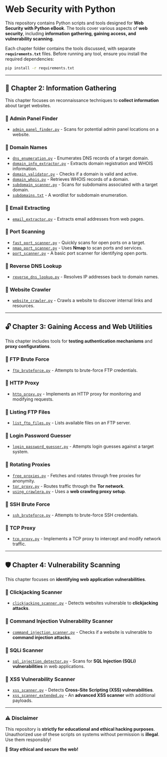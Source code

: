 
# **Web Security with Python**  

This repository contains Python scripts and tools designed for **Web Security with Python eBook**. The tools cover various aspects of **web security**, including **information gathering, gaining access, and vulnerability scanning**.  

Each chapter folder contains the tools discussed, with separate **`requirements.txt`** files. Before running any tool, ensure you install the required dependencies:  

```sh
pip install -r requirements.txt
```  

---

## 📌 **Chapter 2: Information Gathering**  

This chapter focuses on reconnaissance techniques to **collect information** about target websites.  

### 🔹 **Admin Panel Finder**  

- [`admin_panel_finder.py`](Chapter-2/Admin-Panel-Finder/admin_panel_finder.py) - Scans for potential admin panel locations on a website.  

### 🔹 **Domain Names**  
- [`dns_enumeration.py`](Chapter-2/Domain-names/dns_enumeration.py) - Enumerates DNS records of a target domain.  
- [`domain_info_extractor.py`](Chapter-2/Domain-names/domain_info_extractor.py) - Extracts domain registration and WHOIS information.  
- [`domain_validator.py`](Chapter-2/Domain-names/domain_validator.py) - Checks if a domain is valid and active.  
- [`domain_whois.py`](Chapter-2/Domain-names/domain_whois.py) - Retrieves WHOIS records of a domain.  
- [`subdomain_scanner.py`](Chapter-2/Domain-names/subdomain_scanner.py) - Scans for subdomains associated with a target domain.  
- [`subdomains.txt`](Chapter-2/Domain-names/subdomains.txt) - A wordlist for subdomain enumeration.  

### 🔹 **Email Extracting**  
- [`email_extractor.py`](Chapter-2/Email-extracting/email_extractor.py) - Extracts email addresses from web pages.  

### 🔹 **Port Scanning**  
- [`fast_port_scanner.py`](Chapter-2/Port-scanning/fast_port_scanner.py) - Quickly scans for open ports on a target.  
- [`nmap_port_scanner.py`](Chapter-2/Port-scanning/nmap_port_scanner.py) - Uses **Nmap** to scan ports and services.  
- [`port_scanner.py`](Chapter-2/Port-scanning/port_scanner.py) - A basic port scanner for identifying open ports.  

### 🔹 **Reverse DNS Lookup**  
- [`reverse_dns_lookup.py`](Chapter-2/Reverse-DNS-Lookup/reverse_dns_lookup.py) - Resolves IP addresses back to domain names.  

### 🔹 **Website Crawler**  
- [`website_crawler.py`](Chapter-2/Website-Crawler/website_crawler.py) - Crawls a website to discover internal links and resources.  

---

## 🔓 **Chapter 3: Gaining Access and Web Utilities**  

This chapter includes tools for **testing authentication mechanisms** and **proxy configurations**.  

### 🔹 **FTP Brute Force**  
- [`ftp_bruteforce.py`](Chapter-3/FTP-Brute-Force/ftp_bruteforce.py) - Attempts to brute-force FTP credentials.  

### 🔹 **HTTP Proxy**  
- [`http_proxy.py`](Chapter-3/HTTP-Proxy/http_proxy.py) - Implements an HTTP proxy for monitoring and modifying requests.  

### 🔹 **Listing FTP Files**  
- [`list_ftp_files.py`](Chapter-3/Listing-FTP-Files/list_ftp_files.py) - Lists available files on an FTP server.  

### 🔹 **Login Password Guesser**  
- [`login_password_guesser.py`](Chapter-3/Login-Password-Guesser/login_password_guesser.py) - Attempts login guesses against a target system.  

### 🔹 **Rotating Proxies**  
- [`free_proxies.py`](Chapter-3/Rotating-Proxies/free_proxies.py) - Fetches and rotates through free proxies for anonymity.  
- [`tor_proxy.py`](Chapter-3/Rotating-Proxies/tor_proxy.py) - Routes traffic through the **Tor network**.  
- [`using_crawlera.py`](Chapter-3/Rotating-Proxies/using_crawlera.py) - Uses a **web crawling proxy setup**.  

### 🔹 **SSH Brute Force**  
- [`ssh_bruteforce.py`](Chapter-3/SSH-Brute-Force/ssh_bruteforce.py) - Attempts to brute-force SSH credentials.  

### 🔹 **TCP Proxy**  
- [`tcp_proxy.py`](Chapter-3/TCP-Proxy/tcp-proxy.py) - Implements a TCP proxy to intercept and modify network traffic.  

---

## 🛡️ **Chapter 4: Vulnerability Scanning**  

This chapter focuses on **identifying web application vulnerabilities**.  

### 🔹 **Clickjacking Scanner**  
- [`clickjacking_scanner.py`](Chapter-4/Clickjacking-Scanner/clickjacking_scanner.py) - Detects websites vulnerable to **clickjacking attacks**.  

### 🔹 **Command Injection Vulnerability Scanner**  
- [`command_injection_scanner.py`](Chapter-4/Command-Injection-Vulnerability-Scanner/command_injection_scanner.py) - Checks if a website is vulnerable to **command injection attacks**.  

### 🔹 **SQLi Scanner**  
- [`sql_injection_detector.py`](Chapter-4/SQLi-Scanner/sql_injection_detector.py) - Scans for **SQL Injection (SQLi) vulnerabilities** in web applications.  

### 🔹 **XSS Vulnerability Scanner**  
- [`xss_scanner.py`](Chapter-4/XSS-Vulnerability-Scanner/xss_scanner.py) - Detects **Cross-Site Scripting (XSS) vulnerabilities**.  
- [`xss_scanner_extended.py`](Chapter-4/XSS-Vulnerability-Scanner/xss_scanner_extended.py) - An **advanced XSS scanner** with additional payloads.  

---

### ⚠️ **Disclaimer**  
This repository is **strictly for educational and ethical hacking purposes**. Unauthorized use of these scripts on systems without permission is **illegal**. Use them responsibly!  

🚀 **Stay ethical and secure the web!**
